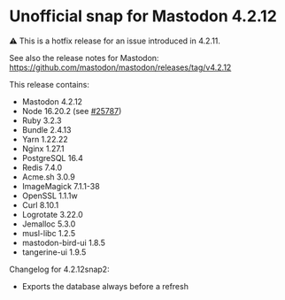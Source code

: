 # Unofficial snap for Mastodon 4.2.12

⚠️ This is a hotfix release for an issue introduced in 4.2.11.

See also the release notes for Mastodon: https://github.com/mastodon/mastodon/releases/tag/v4.2.12

This release contains:

* Mastodon 4.2.12
* Node 16.20.2 (see [#25787](https://github.com/mastodon/mastodon/discussions/25787#discussioncomment-6382898))
* Ruby 3.2.3
* Bundle 2.4.13
* Yarn 1.22.22
* Nginx 1.27.1
* PostgreSQL 16.4
* Redis 7.4.0
* Acme.sh 3.0.9
* ImageMagick 7.1.1-38
* OpenSSL 1.1.1w
* Curl 8.10.1
* Logrotate 3.22.0
* Jemalloc 5.3.0
* musl-libc 1.2.5
* mastodon-bird-ui 1.8.5
* tangerine-ui 1.9.5

Changelog for 4.2.12snap2:

* Exports the database always before a refresh
